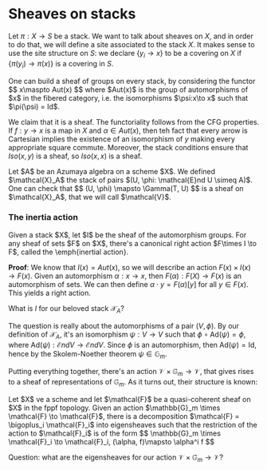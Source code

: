 # Sheaves on stacks

Let $\pi: X \to S$ be a stack. We want to talk about sheaves on $X$, and in order to do that, we will define a site associated to the stack $X$. It makes sense to use the site structure on $S$: we declare $\{y_i \to x\}$ to be a covering on $X$ if $\{\pi(y_i)\to\pi(x)\}$ is a covering in $S$.

<div class="example">
One can build a sheaf of groups on every stack, by considering the functor
$$
x\maspto Aut(x)
$$
where $Aut(x)$ is the group of automorphisms of $x$ in the fibered category, i.e. the isomorphisms $\psi:x\to x$ such that $\pi(\psi) = Id$.

We claim that it is a sheaf. The functoriality follows from the CFG properties. If $f:y\to x$ is a map in $X$ and $\alpha\in Aut(x)$, then teh fact that every arrow is Cartesian implies the existence of an isomorphism of $y$ making every appropriate square commute.
Moreover, the stack conditions ensure that $Iso(x,y)$ is a sheaf, so $Iso(x,x)$ is a sheaf.
</div>

<div class="example">
Let $A$ be an Azumaya algebra on a scheme $X$. We defined $\mathcal{X}_A$ the stack of pairs $(U, \phi: \mathcal{E}nd U \simeq A)$. One can check that
$$
(U, \phi) \mapsto \Gamma(T, U)
$$
is a sheaf on $\mathcal{X}_A$, that we will call $\mathcal{V}$.
</div>

### The inertia action

<div class="proposition">
Given a stack $X$, let $I$ be the sheaf of the automorphism groups. For any sheaf of sets $F$ on $X$, there's a canonical right action $F\times I \to F$, called the \emph{inertial action}.
</div>

**Proof**: We know that $I(x) = Aut(x)$, so we will describe an action $F(x)\times I(x) \to F(x)$. Given an automorphism $\alpha:x\to x$, then $F(\alpha): F(X) \to F(x)$ is an automorphism of sets. We can then define $\alpha\cdot y = F(\alpha)[y]$ for all $y\in F(x)$. This yields a right action.

What is $I$ for our beloved stack $\mathcal{X}_A$?

The question is really about the automorphisms of a pair $(V,\phi)$. By our definition of $\mathcal{X}_A$, it's an isomorphism $\psi: V\to V$ such that $\phi\circ \text{Ad}(\psi) = \phi$, where $\text{Ad}(\psi): \mathcal{E}nd V \to \mathcal{E}nd V$. Since $\phi$ is an automorphism, then $\text{Ad}(\psi) = \text{Id}$, hence by the Skolem-Noether theorem $\psi\in\mathbb{G}_m$.

Putting everything together, there's an action $\mathcal{V} \times \mathbb{G}_m \to \mathcal{V}$, that gives rises to a sheaf of representations of $\mathbb{G}_m$. As it turns out, their structure is known:

<div class="proposition">
Let $X$ ve a scheme and let $\mathcal{F}$ be a quasi-coherent sheaf on $X$ in the fppf topology. Given an action $\mathbb{G}_m \times \mathcal{F} \to \mathcal{F}$, there is a decomposition $\mathcal{F} = \bigoplus_i \mathcal{F}_i$ into eigensheaves such that the restriction of the action to $\mathcal{F}_i$ is of the form
$$
\mathbb{G}_m \times \mathcal{F}_i \to \mathcal{F}_i, (\alpha, f)\mapsto \alpha^i f
$$
</div>

Question: what are the eigensheaves for our action $\mathcal{V} \times \mathbb{G}_m \to \mathcal{V}$?